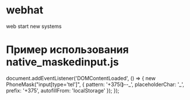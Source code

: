 # webhat
web start 
new systems
# Пример использования native_maskedinput.js

  document.addEventListener('DOMContentLoaded', () => {
    new PhoneMask("input[type='tel']", {
      pattern: '+375(__)___-__-__',
      placeholderChar: '_',
      prefix: '+375',
      autofillFrom: 'localStorage'
    });
  });

